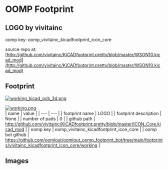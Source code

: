 # OOMP Footprint  
## LOGO  by vivitainc  
  
oomp key: oomp_vivitainc_kicadfootprint_icon_core  
  
source repo at: [http://github.com/vivitainc/KiCADfootprint.pretty/blob/master/WSON10.kicad_mod](http://github.com/vivitainc/KiCADfootprint.pretty/blob/master/WSON10.kicad_mod)  
## Footprint  
  
[![working_kicad_pcb_3d.png](working_kicad_pcb_3d_600.png)](working_kicad_pcb_3d.png)  
  
[![working.png](working_600.png)](working.png)  
| name | value | 
| --- | --- | 
| footprint name | LOGO | 
| footprint description | None | 
| number of pads | 0 | 
| github path | http://github.com/vivitainc/KiCADfootprint.pretty/blob/master/ICON_Core.kicad_mod | 
| oomp key | oomp_vivitainc_kicadfootprint_icon_core | 
| oomp bot github | https://github.com/oomlout/oomlout_oomp_footprint_bot/tree/main/footprints/vivitainc_kicadfootprint_icon_core/working | 
## Images  
